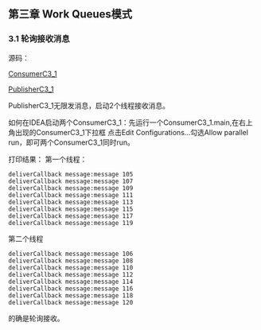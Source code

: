 ## 第三章 Work Queues模式

### 3.1 轮询接收消息

源码：

[ConsumerC3_1](https://github.com/YuxingXie/study-rabbitmq/raw/main/src/main/java/com/lingyun/study/rabbitmq/c3)

[PublisherC3_1](https://github.com/YuxingXie/study-rabbitmq/raw/main/src/main/java/com/lingyun/study/rabbitmq/c3)

PublisherC3_1无限发消息，启动2个线程接收消息。

如何在IDEA启动两个ConsumerC3_1：先运行一个ConsumerC3_1.main,在右上角出现的ConsumerC3_1下拉框
点击Edit Configurations...勾选Allow parallel run，即可两个ConsumerC3_1同时run。

打印结果：
第一个线程：
```text
deliverCallback message:message 105
deliverCallback message:message 107
deliverCallback message:message 109
deliverCallback message:message 111
deliverCallback message:message 113
deliverCallback message:message 115
deliverCallback message:message 117
deliverCallback message:message 119
```
第二个线程
```text
deliverCallback message:message 106
deliverCallback message:message 108
deliverCallback message:message 110
deliverCallback message:message 112
deliverCallback message:message 114
deliverCallback message:message 116
deliverCallback message:message 118
deliverCallback message:message 120
```
的确是轮询接收。